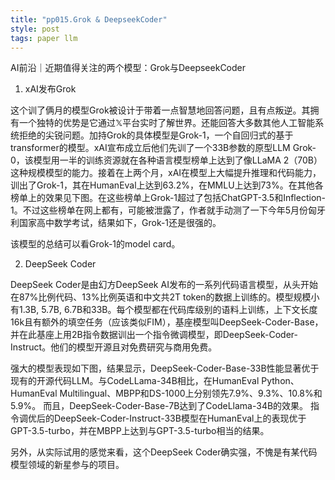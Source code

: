 ```yaml
---
title: "pp015.Grok & DeepseekCoder"
style: post
tags: paper llm 
---
```


AI前沿｜近期值得关注的两个模型：Grok与DeepseekCoder

1. xAI发布Grok

这个训了俩月的模型Grok被设计于带着一点智慧地回答问题，且有点叛逆。其拥有一个独特的优势是它通过𝕏平台实时了解世界。还能回答大多数其他人工智能系统拒绝的尖锐问题。加持Grok的具体模型是Grok-1，一个自回归式的基于transformer的模型。xAI宣布成立后他们先训了一个33B参数的原型LLM Grok-0，该模型用一半的训练资源就在各种语言模型榜单上达到了像LLaMA 2（70B）这种规模模型的能力。接着在上两个月，xAI在模型上大幅提升推理和代码能力，训出了Grok-1，其在HumanEval上达到63.2%，在MMLU上达到73%。在其他各榜单上的效果见下图。在这些榜单上Grok-1超过了包括ChatGPT-3.5和Inflection-1。不过这些榜单在网上都有，可能被泄露了，作者就手动测了一下今年5月份匈牙利国家高中数学考试，结果如下，Grok-1还是很强的。

该模型的总结可以看Grok-1的model card。

2. DeepSeek Coder

DeepSeek Coder是由幻方DeepSeek AI发布的一系列代码语言模型，从头开始在87%比例代码、13%比例英语和中文共2T token的数据上训练的。模型规模小有1.3B, 5.7B, 6.7B和33B。每个模型都在代码库级别的语料上训练，上下文长度16k且有额外的填空任务（应该类似FIM），基座模型叫DeepSeek-Coder-Base，并在此基座上用2B指令数据训出一个指令微调模型，即DeepSeek-Coder-Instruct。他们的模型开源且对免费研究与商用免费。

强大的模型表现如下图，结果显示，DeepSeek-Coder-Base-33B性能显著优于现有的开源代码LLM。与CodeLLama-34B相比，在HumanEval Python、HumanEval Multilingual、MBPP和DS-1000上分别领先7.9%、9.3%、10.8%和5.9%。 而且，DeepSeek-Coder-Base-7B达到了CodeLlama-34B的效果。 指令调优后的DeepSeek-Coder-Instruct-33B模型在HumanEval上的表现优于GPT-3.5-turbo，并在MBPP上达到与GPT-3.5-turbo相当的结果。

另外，从实际试用的感觉来看，这个DeepSeek Coder确实强，不愧是有某代码模型领域的新星参与的项目。
